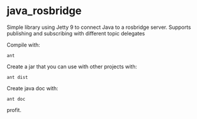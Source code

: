 java_rosbridge
==============

Simple library using Jetty 9 to connect Java to a rosbridge server. Supports publishing and subscribing with different topic delegates


Compile with:

```
ant
```
Create a jar that you can use with other projects with:

```
ant dist
```

Create java doc with:

```
ant doc
```

profit.
